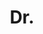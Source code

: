 ---
name: Shuai Zheng
title: Dr.
email: removethis-shuai.zheng@eng.ox.ac.uk
website: http://kylezheng.org/
note: Examined by Dr. Patrick Perez, Technicolor
category: Graduated PhD Students
photo: 
year: 2016
---